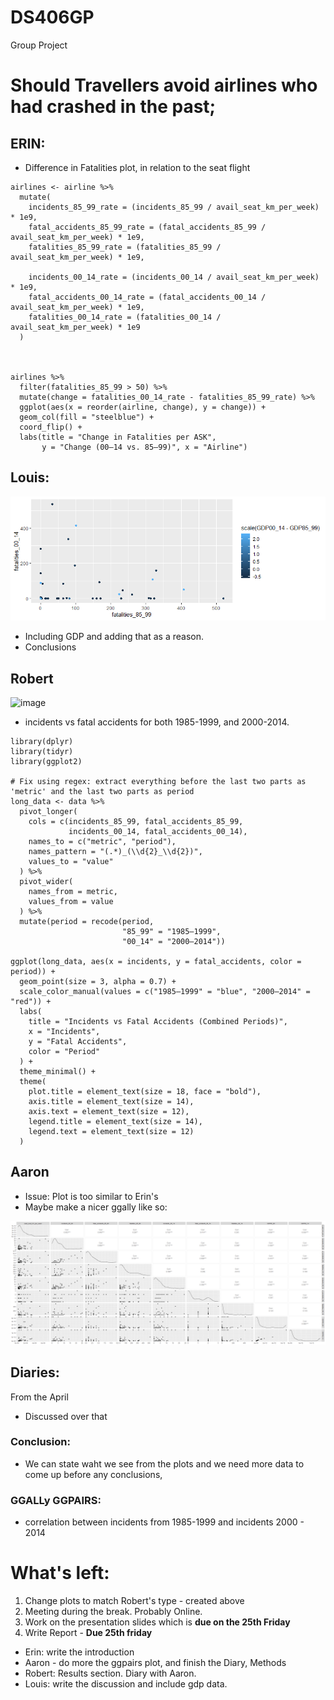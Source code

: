 # DS406GP
Group Project

# Should Travellers avoid airlines who had crashed in the past;  


## ERIN:
- Difference in Fatalities plot, in relation to the seat flight
```
airlines <- airline %>%
  mutate(
    incidents_85_99_rate = (incidents_85_99 / avail_seat_km_per_week) * 1e9,
    fatal_accidents_85_99_rate = (fatal_accidents_85_99 / avail_seat_km_per_week) * 1e9,
    fatalities_85_99_rate = (fatalities_85_99 / avail_seat_km_per_week) * 1e9,
    
    incidents_00_14_rate = (incidents_00_14 / avail_seat_km_per_week) * 1e9,
    fatal_accidents_00_14_rate = (fatal_accidents_00_14 / avail_seat_km_per_week) * 1e9,
    fatalities_00_14_rate = (fatalities_00_14 / avail_seat_km_per_week) * 1e9
  )



airlines %>%
  filter(fatalities_85_99 > 50) %>%
  mutate(change = fatalities_00_14_rate - fatalities_85_99_rate) %>%
  ggplot(aes(x = reorder(airline, change), y = change)) +
  geom_col(fill = "steelblue") +
  coord_flip() +
  labs(title = "Change in Fatalities per ASK",
       y = "Change (00–14 vs. 85–99)", x = "Airline")

```

## Louis:

![Plotting fatalaties from 2000-2014 and 1985-199](./img/LouisGDPPlot.png "Whatever")

- Including GDP and adding that as a reason.  
- Conclusions

## Robert
<img width="452" alt="image" src="https://github.com/user-attachments/assets/ae020033-8040-4301-b296-19c3ad882dd1" />

- incidents vs fatal accidents for both 1985-1999, and 2000-2014.

```
library(dplyr)
library(tidyr)
library(ggplot2)

# Fix using regex: extract everything before the last two parts as 'metric' and the last two parts as period
long_data <- data %>%
  pivot_longer(
    cols = c(incidents_85_99, fatal_accidents_85_99,
             incidents_00_14, fatal_accidents_00_14),
    names_to = c("metric", "period"),
    names_pattern = "(.*)_(\\d{2}_\\d{2})",
    values_to = "value"
  ) %>%
  pivot_wider(
    names_from = metric,
    values_from = value
  ) %>%
  mutate(period = recode(period,
                         "85_99" = "1985–1999",
                         "00_14" = "2000–2014"))

ggplot(long_data, aes(x = incidents, y = fatal_accidents, color = period)) +
  geom_point(size = 3, alpha = 0.7) +
  scale_color_manual(values = c("1985–1999" = "blue", "2000–2014" = "red")) +
  labs(
    title = "Incidents vs Fatal Accidents (Combined Periods)",
    x = "Incidents",
    y = "Fatal Accidents",
    color = "Period"
  ) +
  theme_minimal() +
  theme(
    plot.title = element_text(size = 18, face = "bold"),
    axis.title = element_text(size = 14),
    axis.text = element_text(size = 12),
    legend.title = element_text(size = 14),
    legend.text = element_text(size = 12)
  )

```


## Aaron
- Issue: Plot is too similar to Erin's
- Maybe make a nicer ggally like so:

![Plotting fatalaties from 2000-2014 and 1985-199](./img/ggpairplot.png "Whatever")

## Diaries:  
From the April 
- Discussed over that 

### Conclusion: 
- We can state waht we see from the plots and we need more data to come up before any conclusions,  

### GGALLy GGPAIRS:

- correlation between incidents from 1985-1999 and incidents 2000 - 2014


# What's left:
1. Change plots to match Robert's type - created above  
2. Meeting during the break. Probably Online.
3. Work on the presentation slides which is **due on the 25th Friday**
4. Write Report - **Due 25th friday**
  - Erin: write the introduction
  - Aaron - do more the ggpairs plot, and finish the Diary, Methods
  - Robert: Results section. Diary with Aaron.   
  - Louis: write the discussion and include gdp data. 

